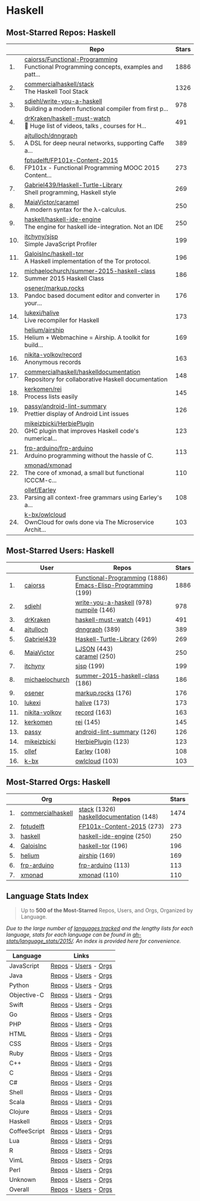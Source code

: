 
# Haskell

## Most-Starred Repos: Haskell

| | Repo | Stars |
|---|---|---|
| 1. | [caiorss/Functional-Programming](https://github.com/caiorss/Functional-Programming) <br/>Functional Programming concepts, examples and patt... | 1886 |
| 2. | [commercialhaskell/stack](https://github.com/commercialhaskell/stack) <br/>The Haskell Tool Stack | 1326 |
| 3. | [sdiehl/write-you-a-haskell](https://github.com/sdiehl/write-you-a-haskell) <br/>Building a modern functional compiler from first p... | 978 |
| 4. | [drKraken/haskell-must-watch](https://github.com/drKraken/haskell-must-watch) <br/>:book: Huge list of  videos, talks , courses for H... | 491 |
| 5. | [ajtulloch/dnngraph](https://github.com/ajtulloch/dnngraph) <br/>A DSL for deep neural networks, supporting Caffe a... | 389 |
| 6. | [fptudelft/FP101x-Content-2015](https://github.com/fptudelft/FP101x-Content-2015) <br/>FP101x - Functional Programming MOOC 2015 Content... | 273 |
| 7. | [Gabriel439/Haskell-Turtle-Library](https://github.com/Gabriel439/Haskell-Turtle-Library) <br/>Shell programming, Haskell style | 269 |
| 8. | [MaiaVictor/caramel](https://github.com/MaiaVictor/caramel) <br/>A modern syntax for the λ-calculus. | 250 |
| 9. | [haskell/haskell-ide-engine](https://github.com/haskell/haskell-ide-engine) <br/>The engine for haskell ide-integration. Not an IDE | 250 |
| 10. | [itchyny/sjsp](https://github.com/itchyny/sjsp) <br/>Simple JavaScript Profiler | 199 |
| 11. | [GaloisInc/haskell-tor](https://github.com/GaloisInc/haskell-tor) <br/>A Haskell implementation of the Tor protocol. | 196 |
| 12. | [michaelochurch/summer-2015-haskell-class](https://github.com/michaelochurch/summer-2015-haskell-class) <br/>Summer 2015 Haskell Class | 186 |
| 13. | [osener/markup.rocks](https://github.com/osener/markup.rocks) <br/>Pandoc based document editor and converter in your... | 176 |
| 14. | [lukexi/halive](https://github.com/lukexi/halive) <br/>Live recompiler for Haskell | 173 |
| 15. | [helium/airship](https://github.com/helium/airship) <br/>Helium + Webmachine = Airship. A toolkit for build... | 169 |
| 16. | [nikita-volkov/record](https://github.com/nikita-volkov/record) <br/>Anonymous records | 163 |
| 17. | [commercialhaskell/haskelldocumentation](https://github.com/commercialhaskell/haskelldocumentation) <br/>Repository for collaborative Haskell documentation | 148 |
| 18. | [kerkomen/rei](https://github.com/kerkomen/rei) <br/>Process lists easily | 145 |
| 19. | [passy/android-lint-summary](https://github.com/passy/android-lint-summary) <br/>Prettier display of Android Lint issues | 126 |
| 20. | [mikeizbicki/HerbiePlugin](https://github.com/mikeizbicki/HerbiePlugin) <br/>GHC plugin that improves Haskell code's numerical... | 123 |
| 21. | [frp-arduino/frp-arduino](https://github.com/frp-arduino/frp-arduino) <br/>Arduino programming without the hassle of C. | 113 |
| 22. | [xmonad/xmonad](https://github.com/xmonad/xmonad) <br/>The core of xmonad, a small but functional ICCCM-c... | 110 |
| 23. | [ollef/Earley](https://github.com/ollef/Earley) <br/>Parsing all context-free grammars using Earley's a... | 108 |
| 24. | [k-bx/owlcloud](https://github.com/k-bx/owlcloud) <br/>OwnCloud for owls done via The Microservice Archit... | 103 |

## Most-Starred Users: Haskell

| | User | Repos | Stars |
|---|---|---|---|
| 1. | [caiorss](https://github.com/caiorss)  | [Functional-Programming](https://github.com/caiorss/Functional-Programming)  (1886) <br/>[Emacs-Elisp-Programming](https://github.com/caiorss/Emacs-Elisp-Programming)  (199) <br/> | 1886 |
| 2. | [sdiehl](https://github.com/sdiehl)  | [write-you-a-haskell](https://github.com/sdiehl/write-you-a-haskell)  (978) <br/>[numpile](https://github.com/sdiehl/numpile)  (146) <br/> | 978 |
| 3. | [drKraken](https://github.com/drKraken)  | [haskell-must-watch](https://github.com/drKraken/haskell-must-watch)  (491) <br/> | 491 |
| 4. | [ajtulloch](https://github.com/ajtulloch)  | [dnngraph](https://github.com/ajtulloch/dnngraph)  (389) <br/> | 389 |
| 5. | [Gabriel439](https://github.com/Gabriel439)  | [Haskell-Turtle-Library](https://github.com/Gabriel439/Haskell-Turtle-Library)  (269) <br/> | 269 |
| 6. | [MaiaVictor](https://github.com/MaiaVictor)  | [LJSON](https://github.com/MaiaVictor/LJSON)  (443) <br/>[caramel](https://github.com/MaiaVictor/caramel)  (250) <br/> | 250 |
| 7. | [itchyny](https://github.com/itchyny)  | [sjsp](https://github.com/itchyny/sjsp)  (199) <br/> | 199 |
| 8. | [michaelochurch](https://github.com/michaelochurch)  | [summer-2015-haskell-class](https://github.com/michaelochurch/summer-2015-haskell-class)  (186) <br/> | 186 |
| 9. | [osener](https://github.com/osener)  | [markup.rocks](https://github.com/osener/markup.rocks)  (176) <br/> | 176 |
| 10. | [lukexi](https://github.com/lukexi)  | [halive](https://github.com/lukexi/halive)  (173) <br/> | 173 |
| 11. | [nikita-volkov](https://github.com/nikita-volkov)  | [record](https://github.com/nikita-volkov/record)  (163) <br/> | 163 |
| 12. | [kerkomen](https://github.com/kerkomen)  | [rei](https://github.com/kerkomen/rei)  (145) <br/> | 145 |
| 13. | [passy](https://github.com/passy)  | [android-lint-summary](https://github.com/passy/android-lint-summary)  (126) <br/> | 126 |
| 14. | [mikeizbicki](https://github.com/mikeizbicki)  | [HerbiePlugin](https://github.com/mikeizbicki/HerbiePlugin)  (123) <br/> | 123 |
| 15. | [ollef](https://github.com/ollef)  | [Earley](https://github.com/ollef/Earley)  (108) <br/> | 108 |
| 16. | [k-bx](https://github.com/k-bx)  | [owlcloud](https://github.com/k-bx/owlcloud)  (103) <br/> | 103 |

## Most-Starred Orgs: Haskell

| | Org | Repos | Stars |
|---|---|---|---|
| 1. | [commercialhaskell](https://github.com/commercialhaskell)  | [stack](https://github.com/commercialhaskell/stack)  (1326) <br/>[haskelldocumentation](https://github.com/commercialhaskell/haskelldocumentation)  (148) <br/> | 1474 |
| 2. | [fptudelft](https://github.com/fptudelft)  | [FP101x-Content-2015](https://github.com/fptudelft/FP101x-Content-2015)  (273) <br/> | 273 |
| 3. | [haskell](https://github.com/haskell)  | [haskell-ide-engine](https://github.com/haskell/haskell-ide-engine)  (250) <br/> | 250 |
| 4. | [GaloisInc](https://github.com/GaloisInc)  | [haskell-tor](https://github.com/GaloisInc/haskell-tor)  (196) <br/> | 196 |
| 5. | [helium](https://github.com/helium)  | [airship](https://github.com/helium/airship)  (169) <br/> | 169 |
| 6. | [frp-arduino](https://github.com/frp-arduino)  | [frp-arduino](https://github.com/frp-arduino/frp-arduino)  (113) <br/> | 113 |
| 7. | [xmonad](https://github.com/xmonad)  | [xmonad](https://github.com/xmonad/xmonad)  (110) <br/> | 110 |

## Language Stats Index


>Up to **500 of the Most-Starred** Repos, Users, and Orgs, Organized by Language.

*Due to the large number of [languages tracked](#which-languages-are-tracked) and the lengthy lists for each language, stats for each language can be found in [gh-stats/language_stats/2015/](https://github.com/donnemartin/gh-stats/tree/master/language_stats/2015).  An index is provided here for convenience.*


| Language | Links |
|---|---|
| JavaScript | [Repos](https://github.com/donnemartin/gh-stats/blob/master/language_stats/2015/javascript.md#most-starred-repos-javascript) - [Users](https://github.com/donnemartin/gh-stats/blob/master/language_stats/2015/javascript.md#most-starred-users-javascript) - [Orgs](https://github.com/donnemartin/gh-stats/blob/master/language_stats/2015/javascript.md#most-starred-orgs-javascript) |
| Java | [Repos](https://github.com/donnemartin/gh-stats/blob/master/language_stats/2015/java.md#most-starred-repos-java) - [Users](https://github.com/donnemartin/gh-stats/blob/master/language_stats/2015/java.md#most-starred-users-java) - [Orgs](https://github.com/donnemartin/gh-stats/blob/master/language_stats/2015/java.md#most-starred-orgs-java) |
| Python | [Repos](https://github.com/donnemartin/gh-stats/blob/master/language_stats/2015/python.md#most-starred-repos-python) - [Users](https://github.com/donnemartin/gh-stats/blob/master/language_stats/2015/python.md#most-starred-users-python) - [Orgs](https://github.com/donnemartin/gh-stats/blob/master/language_stats/2015/python.md#most-starred-orgs-python) |
| Objective-C | [Repos](https://github.com/donnemartin/gh-stats/blob/master/language_stats/2015/objective-c.md#most-starred-repos-objective-c) - [Users](https://github.com/donnemartin/gh-stats/blob/master/language_stats/2015/objective-c.md#most-starred-users-objective-c) - [Orgs](https://github.com/donnemartin/gh-stats/blob/master/language_stats/2015/objective-c.md#most-starred-orgs-objective-c) |
| Swift | [Repos](https://github.com/donnemartin/gh-stats/blob/master/language_stats/2015/swift.md#most-starred-repos-swift) - [Users](https://github.com/donnemartin/gh-stats/blob/master/language_stats/2015/swift.md#most-starred-users-swift) - [Orgs](https://github.com/donnemartin/gh-stats/blob/master/language_stats/2015/swift.md#most-starred-orgs-swift) |
| Go | [Repos](https://github.com/donnemartin/gh-stats/blob/master/language_stats/2015/go.md#most-starred-repos-go) - [Users](https://github.com/donnemartin/gh-stats/blob/master/language_stats/2015/go.md#most-starred-users-go) - [Orgs](https://github.com/donnemartin/gh-stats/blob/master/language_stats/2015/go.md#most-starred-orgs-go) |
| PHP | [Repos](https://github.com/donnemartin/gh-stats/blob/master/language_stats/2015/php.md#most-starred-repos-php) - [Users](https://github.com/donnemartin/gh-stats/blob/master/language_stats/2015/php.md#most-starred-users-php) - [Orgs](https://github.com/donnemartin/gh-stats/blob/master/language_stats/2015/php.md#most-starred-orgs-php) |
| HTML | [Repos](https://github.com/donnemartin/gh-stats/blob/master/language_stats/2015/html.md#most-starred-repos-html) - [Users](https://github.com/donnemartin/gh-stats/blob/master/language_stats/2015/html.md#most-starred-users-html) - [Orgs](https://github.com/donnemartin/gh-stats/blob/master/language_stats/2015/html.md#most-starred-orgs-html) |
| CSS | [Repos](https://github.com/donnemartin/gh-stats/blob/master/language_stats/2015/css.md#most-starred-repos-css) - [Users](https://github.com/donnemartin/gh-stats/blob/master/language_stats/2015/css.md#most-starred-users-css) - [Orgs](https://github.com/donnemartin/gh-stats/blob/master/language_stats/2015/css.md#most-starred-orgs-css) |
| Ruby | [Repos](https://github.com/donnemartin/gh-stats/blob/master/language_stats/2015/ruby.md#most-starred-repos-ruby) - [Users](https://github.com/donnemartin/gh-stats/blob/master/language_stats/2015/ruby.md#most-starred-users-ruby) - [Orgs](https://github.com/donnemartin/gh-stats/blob/master/language_stats/2015/ruby.md#most-starred-orgs-ruby) |
| C++ | [Repos](https://github.com/donnemartin/gh-stats/blob/master/language_stats/2015/cplusplus.md#most-starred-repos-c) - [Users](https://github.com/donnemartin/gh-stats/blob/master/language_stats/2015/cplusplus.md#most-starred-users-c) - [Orgs](https://github.com/donnemartin/gh-stats/blob/master/language_stats/2015/cplusplus.md#most-starred-orgs-c) |
| C | [Repos](https://github.com/donnemartin/gh-stats/blob/master/language_stats/2015/c.md#most-starred-repos-c) - [Users](https://github.com/donnemartin/gh-stats/blob/master/language_stats/2015/c.md#most-starred-users-c) - [Orgs](https://github.com/donnemartin/gh-stats/blob/master/language_stats/2015/c.md#most-starred-orgs-c) |
| C# | [Repos](https://github.com/donnemartin/gh-stats/blob/master/language_stats/2015/csharp.md#most-starred-repos-c-sharp) - [Users](https://github.com/donnemartin/gh-stats/blob/master/language_stats/2015/csharp.md#most-starred-users-c-sharp) - [Orgs](https://github.com/donnemartin/gh-stats/blob/master/language_stats/2015/csharp.md#most-starred-orgs-c-sharp) |
| Shell | [Repos](https://github.com/donnemartin/gh-stats/blob/master/language_stats/2015/shell.md#most-starred-repos-shell) - [Users](https://github.com/donnemartin/gh-stats/blob/master/language_stats/2015/shell.md#most-starred-users-shell) - [Orgs](https://github.com/donnemartin/gh-stats/blob/master/language_stats/2015/shell.md#most-starred-orgs-shell) |
| Scala | [Repos](https://github.com/donnemartin/gh-stats/blob/master/language_stats/2015/scala.md#most-starred-repos-scala) - [Users](https://github.com/donnemartin/gh-stats/blob/master/language_stats/2015/scala.md#most-starred-users-scala) - [Orgs](https://github.com/donnemartin/gh-stats/blob/master/language_stats/2015/scala.md#most-starred-orgs-scala) |
| Clojure | [Repos](https://github.com/donnemartin/gh-stats/blob/master/language_stats/2015/clojure.md#most-starred-repos-clojure) - [Users](https://github.com/donnemartin/gh-stats/blob/master/language_stats/2015/clojure.md#most-starred-users-clojure) - [Orgs](https://github.com/donnemartin/gh-stats/blob/master/language_stats/2015/clojure.md#most-starred-orgs-clojure) |
| Haskell | [Repos](https://github.com/donnemartin/gh-stats/blob/master/language_stats/2015/haskell.md#most-starred-repos-haskell) - [Users](https://github.com/donnemartin/gh-stats/blob/master/language_stats/2015/haskell.md#most-starred-users-haskell) - [Orgs](https://github.com/donnemartin/gh-stats/blob/master/language_stats/2015/haskell.md#most-starred-orgs-haskell) |
| CoffeeScript | [Repos](https://github.com/donnemartin/gh-stats/blob/master/language_stats/2015/coffeescript.md#most-starred-repos-coffeescript) - [Users](https://github.com/donnemartin/gh-stats/blob/master/language_stats/2015/coffeescript.md#most-starred-users-coffeescript) - [Orgs](https://github.com/donnemartin/gh-stats/blob/master/language_stats/2015/coffeescript.md#most-starred-orgs-coffeescript) |
| Lua | [Repos](https://github.com/donnemartin/gh-stats/blob/master/language_stats/2015/lua.md#most-starred-repos-lua) - [Users](https://github.com/donnemartin/gh-stats/blob/master/language_stats/2015/lua.md#most-starred-users-lua) - [Orgs](https://github.com/donnemartin/gh-stats/blob/master/language_stats/2015/lua.md#most-starred-orgs-lua) |
| R | [Repos](https://github.com/donnemartin/gh-stats/blob/master/language_stats/2015/r.md#most-starred-repos-r) - [Users](https://github.com/donnemartin/gh-stats/blob/master/language_stats/2015/r.md#most-starred-users-r) - [Orgs](https://github.com/donnemartin/gh-stats/blob/master/language_stats/2015/r.md#most-starred-orgs-r) |
| VimL | [Repos](https://github.com/donnemartin/gh-stats/blob/master/language_stats/2015/viml.md#most-starred-repos-viml) - [Users](https://github.com/donnemartin/gh-stats/blob/master/language_stats/2015/viml.md#most-starred-users-viml) - [Orgs](https://github.com/donnemartin/gh-stats/blob/master/language_stats/2015/viml.md#most-starred-orgs-viml) |
| Perl | [Repos](https://github.com/donnemartin/gh-stats/blob/master/language_stats/2015/perl.md#most-starred-repos-perl) - [Users](https://github.com/donnemartin/gh-stats/blob/master/language_stats/2015/perl.md#most-starred-users-perl) - [Orgs](https://github.com/donnemartin/gh-stats/blob/master/language_stats/2015/perl.md#most-starred-orgs-perl) |
| Unknown | [Repos](https://github.com/donnemartin/gh-stats/blob/master/language_stats/2015/unknown.md#most-starred-repos-unknown) - [Users](https://github.com/donnemartin/gh-stats/blob/master/language_stats/2015/unknown.md#most-starred-users-unknown) - [Orgs](https://github.com/donnemartin/gh-stats/blob/master/language_stats/2015/unknown.md#most-starred-orgs-unknown) |
| Overall | [Repos](https://github.com/donnemartin/gh-stats/blob/master/language_stats/2015/overall.md#most-starred-repos-overall) - [Users](https://github.com/donnemartin/gh-stats/blob/master/language_stats/2015/overall.md#most-starred-users-overall) - [Orgs](https://github.com/donnemartin/gh-stats/blob/master/language_stats/2015/overall.md#most-starred-orgs-overall) |